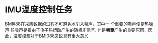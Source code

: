 # IMU温度控制任务
BMI088在采集数据的过程不可避免地引入噪声，其中一
个重要的噪声便是热噪声,热噪声是指由于电子热运动产生的随机电信号, 也是**零飘**产生的重要原因。因此，温度控制对于BMI088来说具有重大意义
